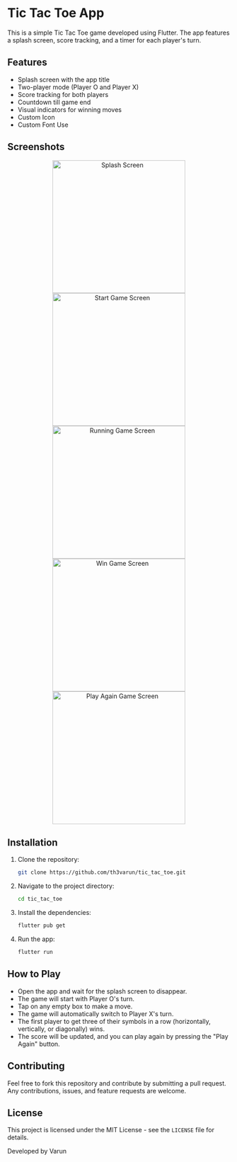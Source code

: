 # Tic Tac Toe App

This is a simple Tic Tac Toe game developed using Flutter. The app features a splash screen, score tracking, and a timer for each player's turn.

## Features

- Splash screen with the app title
- Two-player mode (Player O and Player X)
- Score tracking for both players
- Countdown till game end
- Visual indicators for winning moves
- Custom Icon
- Custom Font Use

## Screenshots

<div align="center">
  <img src="screenshots/splash_screen.png" width="300" alt="Splash Screen"/>
  <img src="screenshots/start_game_screen.png" width="300" alt="Start Game Screen"/>
  <img src="screenshots/running_game_screen.png" width="300" alt="Running Game Screen"/>
  <img src="screenshots/win_game_screen.png" width="300" alt="Win Game Screen"/>
  <img src="screenshots/play_again_game_screen.png" width="300" alt="Play Again Game Screen"/>
</div>

## Installation

1. Clone the repository:
   ```bash
   git clone https://github.com/th3varun/tic_tac_toe.git
   
2. Navigate to the project directory:
   ```bash
   cd tic_tac_toe
   
3. Install the dependencies:
   ```bash
   flutter pub get
   
4. Run the app:
   ```bash
   flutter run

## How to Play

- Open the app and wait for the splash screen to disappear.
- The game will start with Player O's turn.
- Tap on any empty box to make a move.
- The game will automatically switch to Player X's turn.
- The first player to get three of their symbols in a row (horizontally, vertically, or diagonally) wins.
- The score will be updated, and you can play again by pressing the "Play Again" button.

## Contributing

Feel free to fork this repository and contribute by submitting a pull request. Any contributions, issues, and feature requests are welcome.

## License

This project is licensed under the MIT License - see the `LICENSE` file for details.

Developed by Varun
